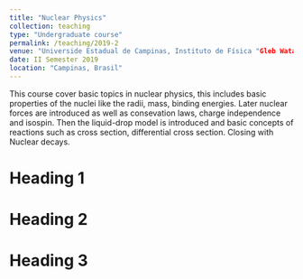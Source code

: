 ```yaml
---
title: "Nuclear Physics"
collection: teaching
type: "Undergraduate course"
permalink: /teaching/2019-2
venue: "Universide Estadual de Campinas, Instituto de Física "Gleb Wataghin""
date: II Semester 2019
location: "Campinas, Brasil"
---
```


This course cover basic topics in nuclear physics, this includes basic properties of the nuclei like the radii, mass, binding energies. Later nuclear forces are introduced as well as consevation laws, charge independence and isospin. Then the liquid-drop model is introduced and basic concepts of reactions such as cross section, differential cross section. Closing with Nuclear decays.

Heading 1
======

Heading 2
======

Heading 3
======
